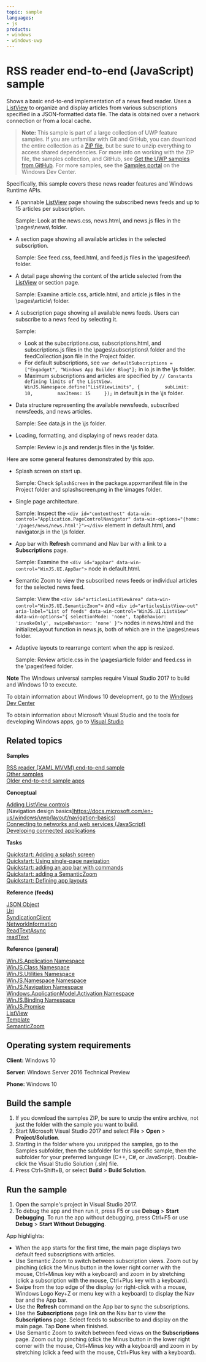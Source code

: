 ```yaml
---
topic: sample
languages:
- js
products:
- windows
- windows-uwp
---
```


<!---
  category: NetworkingAndWebServices 
  samplefwlink: http://go.microsoft.com/fwlink/p/?LinkId=620542
--->

# RSS reader end-to-end (JavaScript) sample 

Shows a basic end-to-end implementation of a news feed reader. Uses a [ListView](http://msdn.microsoft.com/library/windows/apps/br242878) 
to organize and display articles from various subscriptions specified in a JSON-formatted data file. The data is obtained over a network connection or from a local cache.

> **Note:** This sample is part of a large collection of UWP feature samples. 
> If you are unfamiliar with Git and GitHub, you can download the entire collection as a 
> [ZIP file](https://github.com/Microsoft/Windows-universal-samples/archive/master.zip), but be 
> sure to unzip everything to access shared dependencies. For more info on working with the ZIP file, 
> the samples collection, and GitHub, see [Get the UWP samples from GitHub](https://aka.ms/ovu2uq). 
> For more samples, see the [Samples portal](https://aka.ms/winsamples) on the Windows Dev Center. 

Specifically, this sample covers these news reader features and Windows Runtime APIs.

-   A pannable [ListView](http://msdn.microsoft.com/library/windows/apps/br242878) page showing the subscribed news feeds and up to 15 articles per subscription.

    Sample: Look at the news.css, news.html, and news.js files in the \\pages\\news\\ folder.

-   A section page showing all available articles in the selected subscription.

    Sample: See feed.css, feed.html, and feed.js files in the \\pages\\feed\\ folder.

-   A detail page showing the content of the article selected from the [ListView](http://msdn.microsoft.com/library/windows/apps/br242878) or section page.

    Sample: Examine article.css, article.html, and article.js files in the \\pages\\article\\ folder.

-   A subscription page showing all available news feeds. Users can subscribe to a news feed by selecting it.

    Sample:

    -   Look at the subscriptions.css, subscriptions.html, and subscriptions.js files in the \\pages\\subscriptions\\ folder and the feedCollection.json file in the Project folder.
    -   For default subscriptions, see `var defaultSubscriptions = ["Engadget", "Windows App Builder Blog"];` in io.js in the \\js folder.
    -   Maximum subscriptions and articles are specified by `// Constants defining limits of the ListView.     WinJS.Namespace.define("ListViewLimits", {         subLimit: 10,         maxItems: 15     });` in default.js in the \\js folder.
-   Data structure representing the available newsfeeds, subscribed newsfeeds, and news articles.

    Sample: See data.js in the \\js folder.

-   Loading, formatting, and displaying of news reader data.

    Sample: Review io.js and render.js files in the \\js folder.

Here are some general features demonstrated by this app.

-   Splash screen on start up.

    Sample: Check `SplashScreen` in the package.appxmanifest file in the Project folder and splashscreen.png in the \\images folder.

-   Single page architecture.

    Sample: Inspect the `<div id="contenthost" data-win-control="Application.PageControlNavigator" data-win-options="{home: '/pages/news/news.html'}"></div>` element in default.html, and navigator.js in the \\js folder.

-   App bar with **Refresh** command and Nav bar with a link to a **Subscriptions** page.

    Sample: Examine the `<div id="appbar" data-win-control="WinJS.UI.AppBar">` node in default.html.

-   Semantic Zoom to view the subscribed news feeds or individual articles for the selected news feed.

    Sample: View the `<div id="articlesListViewArea" data-win-control="WinJS.UI.SemanticZoom">` and `<div id="articlesListView-out" aria-label="List of feeds" data-win-control="WinJS.UI.ListView"                       data-win-options="{ selectionMode: 'none', tapBehavior: 'invokeOnly', swipeBehavior: 'none' }">` nodes in news.html and the initializeLayout function in news.js, both of which are in the \\pages\\news folder.

-   Adaptive layouts to rearrange content when the app is resized.

    Sample: Review article.css in the \\pages\\article folder and feed.css in the \\pages\\feed folder.

**Note** The Windows universal samples require Visual Studio 2017 to build and Windows 10 to execute.
 
To obtain information about Windows 10 development, go to the [Windows Dev Center](http://go.microsoft.com/fwlink/?LinkID=532421)

To obtain information about Microsoft Visual Studio and the tools for developing Windows apps, go to [Visual Studio](http://go.microsoft.com/fwlink/?LinkID=532422)

## Related topics

**Samples**

[RSS reader (XAML MVVM) end-to-end sample](https://github.com/Microsoft/Windows-appsample-rssreader)  
[Other samples](http://microsoft.github.io/windows/)  
[Older end-to-end sample apps](http://msdn.microsoft.com/library/windows/apps/dn263104)  

**Conceptual**

[Adding ListView controls](http://msdn.microsoft.com/library/windows/apps/hh465382)  
[Navigation design basics]https://docs.microsoft.com/en-us/windows/uwp/layout/navigation-basics)  
[Connecting to networks and web services (JavaScript)](http://msdn.microsoft.com/library/windows/apps/br211370)  
[Developing connected applications](http://msdn.microsoft.com/library/windows/apps/hh465399)  

**Tasks**

[Quickstart: Adding a splash screen](http://msdn.microsoft.com/library/windows/apps/hh465346)  
[Quickstart: Using single-page navigation](http://msdn.microsoft.com/library/windows/apps/hh452768)  
[Quickstart: adding an app bar with commands](http://msdn.microsoft.com/library/windows/apps/hh465309)  
[Quickstart: adding a SemanticZoom](http://msdn.microsoft.com/library/windows/apps/hh465492)  
[Quickstart: Defining app layouts](http://msdn.microsoft.com/library/windows/apps/jj150600)  

**Reference (feeds)**

[JSON Object](http://go.microsoft.com/fwlink/p/?linkid=308896)  
[Uri](http://msdn.microsoft.com/library/windows/apps/br225998)  
[SyndicationClient](http://msdn.microsoft.com/library/windows/apps/br243456)  
[NetworkInformation](http://msdn.microsoft.com/library/windows/apps/br207293)  
[ReadTextAsync](http://msdn.microsoft.com/library/windows/apps/hh701482)  
[readText](http://msdn.microsoft.com/library/windows/apps/hh700824)  

**Reference (general)**

[WinJS.Application Namespace](http://msdn.microsoft.com/library/windows/apps/br229774)  
[WinJS.Class Namespace](http://msdn.microsoft.com/library/windows/apps/br229776)  
[WinJS.Utilities Namespace](http://msdn.microsoft.com/library/windows/apps/br229783)  
[WinJS.Namespace Namespace](http://msdn.microsoft.com/library/windows/apps/br212652)  
[WinJS.Navigation Namespace](http://msdn.microsoft.com/library/windows/apps/br229778)  
[Windows.ApplicationModel.Activation Namespace](http://msdn.microsoft.com/library/windows/apps/br224766)  
[WinJS.Binding Namespace](http://msdn.microsoft.com/library/windows/apps/br229775)  
[WinJS.Promise](http://msdn.microsoft.com/library/windows/apps/br211867)  
[ListView](http://msdn.microsoft.com/library/windows/apps/br211837)  
[Template](http://msdn.microsoft.com/library/windows/apps/br229723)  
[SemanticZoom](http://msdn.microsoft.com/library/windows/apps/br229690)  

## Operating system requirements

**Client:** Windows 10

**Server:** Windows Server 2016 Technical Preview

**Phone:** Windows 10

## Build the sample

1. If you download the samples ZIP, be sure to unzip the entire archive, not just the folder with the sample you want to build. 
2. Start Microsoft Visual Studio 2017 and select **File** \> **Open** \> **Project/Solution**.
3. Starting in the folder where you unzipped the samples, go to the Samples subfolder, then the subfolder for this specific sample, then the subfolder for your preferred language (C++, C#, or JavaScript). Double-click the Visual Studio Solution (.sln) file.
4. Press Ctrl+Shift+B, or select **Build** \> **Build Solution**.

## Run the sample

1.  Open the sample's project in Visual Studio 2017.
2.  To debug the app and then run it, press F5 or use **Debug** \> **Start Debugging**. To run the app without debugging, press Ctrl+F5 or use **Debug** \> **Start Without Debugging**.

App highlights:

-   When the app starts for the first time, the main page displays two default feed subscriptions with articles.
-   Use Semantic Zoom to switch between subscription views. Zoom out by pinching (click the Minus button in the lower right corner with the mouse, Ctrl+Minus key with a keyboard) and zoom in by stretching (click a subscription with the mouse, Ctrl+Plus key with a keyboard).
-   Swipe from the top edge of the display (or right-click with a mouse, Windows Logo Key+Z or menu key with a keyboard) to display the Nav bar and the App bar.
-   Use the **Refresh** command on the App bar to sync the subscriptions.
-   Use the **Subscriptions** page link on the Nav bar to view the **Subscriptions** page. Select feeds to subscribe to and display on the main page. Tap **Done** when finished.
-   Use Semantic Zoom to switch between feed views on the **Subscriptions** page. Zoom out by pinching (click the Minus button in the lower right corner with the mouse, Ctrl+Minus key with a keyboard) and zoom in by stretching (click a feed with the mouse, Ctrl+Plus key with a keyboard).

